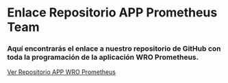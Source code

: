 # Enlace Repositorio APP Prometheus Team

### Aquí encontrarás el enlace a nuestro repositorio de GitHub con toda la programación de la aplicación WRO Prometheus.

[Ver Repositorio APP WRO Prometheus](https://github.com/SamFlips/APP-WRO-PROMETHEUS-TEAM/tree/master)
